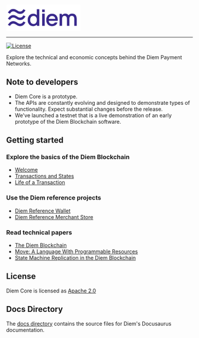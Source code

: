 <a href="https://developers.diem.com">
		<img width="200" src="./static/img/diem-logo.png" alt="Diem Logo" />
</a>

<hr/>

[![License](https://img.shields.io/badge/license-Apache-green.svg)](LICENSE.md)

Explore the technical and economic concepts behind the Diem Payment Networks.

## Note to developers
* Diem Core is a prototype.
* The APIs are constantly evolving and designed to demonstrate types of functionality. Expect substantial changes before the release.
* We've launched a testnet that is a live demonstration of an early prototype of the Diem Blockchain software.

## Getting started

### Explore the basics of the Diem Blockchain
* [Welcome](https://developers.diem.com//docs/welcome-to-diem)
* [Transactions and States](https://developers.diem.com/docs/basics/basics-txns-states)
* [Life of a Transaction](https://developers.diem.com//docs/transactions/basics-life-of-txn)

### Use the Diem reference projects
* [Diem Reference Wallet](https://developers.diem.com//docs/wallets-and-merchant-stores/diem-reference-wallet)
* [Diem Reference Merchant Store](https://developers.diem.com//docs/wallets-and-merchant-stores/diem-reference-merchant-store)

### Read technical papers
* [The Diem Blockchain](https://developers.diem.com/docs/technical-papers/the-diem-blockchain-paper)
* [Move: A Language With Programmable Resources](https://developers.diem.com/docs/technical-papers/move-paper)
* [State Machine Replication in the Diem Blockchain](https://developers.diem.com/docs/technical-papers/state-machine-replication-paper)

## License

Diem Core is licensed as [Apache 2.0](https://github.com/diem/diem/blob/main/LICENSE)

## Docs Directory

The [docs directory](./docs/) contains the source files for Diem's Docusaurus documentation.
